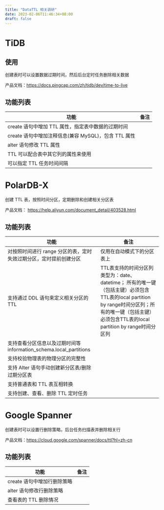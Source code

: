 ```yaml
---
title: "DataTTL 相关调研"
date: 2023-02-06T11:46:34+08:00
draft: false
---
```


# TiDB
## 使用

创建表时可以设置数据过期时间，然后后台定时任务删除相关数据

产品文档：https://docs.pingcap.com/zh/tidb/dev/time-to-live

## 功能列表

| 功能 | 备注 |
| --- | --- |
| create 语句中增加 TTL 属性，指定表中数据的过期时间 | |
| create 语句中增加注释信息(兼容 MySQL)，包含 TTL 属性 | |
| alter 语句修改 TTL 属性 | |
| TTL 可以配合表中其它列的属性来使用 | |
| 可以指定 TTL 任务时间间隔 | |


# PolarDB-X

创建 TTL 表，按照时间分区，定期删除和创建相关分区表

产品文档：
https://help.aliyun.com/document_detail/403528.html
## 功能列表

| 功能 | 备注 |
| -----  | ------- |
| 对按照时间进行 range 分区的表，定时失效过期分区，定时提前创建分区 | 仅用在自动模式下的分区表上 |
| 支持通过 DDL 语句来定义相关分区的 TTL | TTL表支持的时间分区列类型为：date、datetime； 所有的唯一键（包括主键）必须包含TTL表的local partition by range时间分区列；所有的唯一键（包括主键）必须包含TTL表的local partition by range时间分区列 |
| 支持查看分区信息以及过期时间等 information_schema.local_partitions |  |
| 支持校验物理表的物理分区的完整性 | |
| 支持 Alter 语句手动创建新分区表/删除过期分区表 | |
| 支持普通表和 TTL 表互相转换 | |
| 支持创建、查看、删除 TTL 定时任务 | |

# Google Spanner

创建表时可以设置行删除策略，后台任务扫描表并删除相关行

产品文档：https://cloud.google.com/spanner/docs/ttl?hl=zh-cn

## 功能列表
| 功能 | 备注 |
| --- | --- |
| create 语句中增加行删除策略 | |
| alter 语句修改行删除策略 | |
| 查看表的 TTL 删除情况 | |


